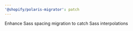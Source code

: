 ```yaml
---
'@shopify/polaris-migrator': patch
---
```


Enhance Sass spacing migration to catch Sass interpolations
